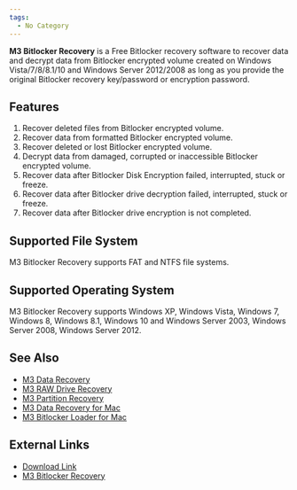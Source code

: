 ```yaml
---
tags:
  - No Category
---
```

**M3 Bitlocker Recovery** is a Free Bitlocker recovery software to
recover data and decrypt data from Bitlocker encrypted volume created on
Windows Vista/7/8/8.1/10 and Windows Server 2012/2008 as long as you
provide the original Bitlocker recovery key/password or encryption
password.

## Features

1.  Recover deleted files from Bitlocker encrypted volume.
2.  Recover data from formatted Bitlocker encrypted volume.
3.  Recover deleted or lost Bitlocker encrypted volume.
4.  Decrypt data from damaged, corrupted or inaccessible Bitlocker
    encrypted volume.
5.  Recover data after Bitlocker Disk Encryption failed, interrupted,
    stuck or freeze.
6.  Recover data after Bitlocker drive decryption failed, interrupted,
    stuck or freeze.
7.  Recover data after Bitlocker drive encryption is not completed.

## Supported File System

M3 Bitlocker Recovery supports FAT and NTFS file systems.

## Supported Operating System

M3 Bitlocker Recovery supports Windows XP, Windows Vista, Windows 7,
Windows 8, Windows 8.1, Windows 10 and Windows Server 2003, Windows
Server 2008, Windows Server 2012.

## See Also

- [M3 Data Recovery](m3_data_recovery.md)
- [M3 RAW Drive Recovery](m3_raw_drive_recovery.md)
- [M3 Partition Recovery](m3_partition_recovery.md)
- [M3 Data Recovery for Mac](m3_data_recovery_for_mac.md)
- [M3 Bitlocker Loader for Mac](m3_bitlocker_loader_for_mac.md)

## External Links

- [Download Link](https://bitlocker-recovery-free.en.softonic.com/)
- [M3 Bitlocker
  Recovery](https://www.m3datarecovery.com/bitlocker-recovery/bitlocker-data-recovery.html)